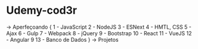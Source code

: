 # Udemy-cod3r
-> Aperfeçoando {
1 - JavaScript
2 - NodeJS
3 - ESNext
4 - HMTL, CSS
5 - Ajax
6 - Gulp
7 - Webpack
8 - jQuery
9 - Bootstrap
10 - React
11 - VueJS
12 - Angular 9
13 - Banco de Dados
}
-> Projetos
